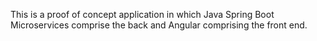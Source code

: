 This is a proof of concept application in which Java Spring Boot Microservices comprise the back and Angular comprising the front end.
